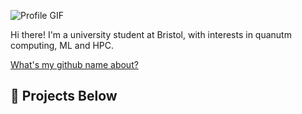 ![Profile GIF](hello.gif) 

Hi there! I'm a university student at Bristol, with interests in quanutm computing, ML and HPC.

[What's my github name about?](https://en.wikipedia.org/wiki/Tam_c%C3%BAc)

## 🚀 Projects Below



<!--
**TumCucTom/TumCucTom** is a ✨ _special_ ✨ repository because its `README.md` (this file) appears on your GitHub profile.

Here are some ideas to get you started:

- 🔭 I’m currently working on ...
- 🌱 I’m currently learning ...
- 👯 I’m looking to collaborate on ...
- 🤔 I’m looking for help with ...
- 💬 Ask me about ...
- 📫 How to reach me: ...
- 😄 Pronouns: ...
- ⚡ Fun fact: ...
-->
